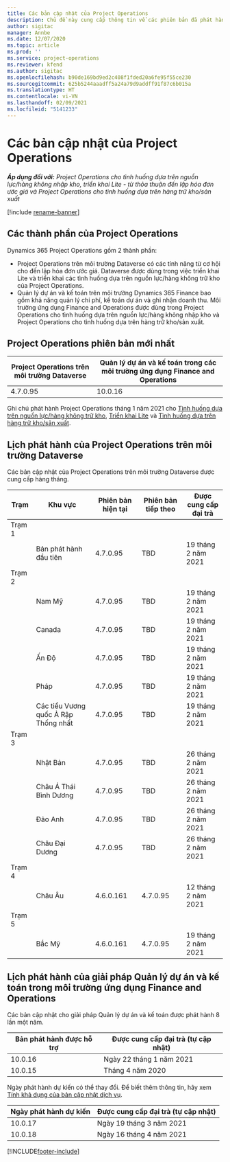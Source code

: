 ```yaml
---
title: Các bản cập nhật của Project Operations
description: Chủ đề này cung cấp thông tin về các phiên bản đã phát hành của Dynamics 365 Project Operations.
author: sigitac
manager: Annbe
ms.date: 12/07/2020
ms.topic: article
ms.prod: ''
ms.service: project-operations
ms.reviewer: kfend
ms.author: sigitac
ms.openlocfilehash: b90de169bd9ed2c408f1fded20a6fe95f55ce230
ms.sourcegitcommit: 625b5244aaadff5a24a79d9addff91f87c6b015a
ms.translationtype: HT
ms.contentlocale: vi-VN
ms.lasthandoff: 02/09/2021
ms.locfileid: "5141233"
---
```

# <a name="project-operations-updates"></a>Các bản cập nhật của Project Operations

_**Áp dụng đối với:** Project Operations cho tình huống dựa trên nguồn lực/hàng không nhập kho, triển khai Lite - từ thỏa thuận đến lập hóa đơn ước giá và Project Operations cho tình huống dựa trên hàng trữ kho/sản xuất_

[!include [rename-banner](~/includes/cc-data-platform-banner.md)]

## <a name="project-operations-components"></a>Các thành phần của Project Operations

Dynamics 365 Project Operations gồm 2 thành phần:

- Project Operations trên môi trường Dataverse có các tính năng từ cơ hội cho đến lập hóa đơn ước giá. Dataverse được dùng trong việc triển khai Lite và triển khai các tình huống dựa trên nguồn lực/hàng không trữ kho của Project Operations.
- Quản lý dự án và kế toán trên môi trường Dynamics 365 Finance bao gồm khả năng quản lý chi phí, kế toán dự án và ghi nhận doanh thu. Môi trường ứng dụng Finance and Operations được dùng trong Project Operations cho tình huống dựa trên nguồn lực/hàng không nhập kho và Project Operations cho tình huống dựa trên hàng trữ kho/sản xuất.

## <a name="project-operations-latest-version"></a>Project Operations phiên bản mới nhất

| Project Operations trên môi trường Dataverse | Quản lý dự án và kế toán trong các môi trường ứng dụng Finance and Operations |
| --- | --- |
| 4.7.0.95 | 10.0.16 |

Ghi chú phát hành Project Operations tháng 1 năm 2021 cho [Tình huống dựa trên nguồn lực/hàng không trữ kho](whats-new-feb-2021-resource-based.md), [Triển khai Lite](../pro/whats-new/whats-new-feb-2021-lite.md) và [Tình huống dựa trên hàng trữ kho/sản xuất](../prod-pma/whats-new/whats-new-jan-2021-stocked.md).

## <a name="release-schedule-for-project-operations-on-dataverse-environment"></a>Lịch phát hành của Project Operations trên môi trường Dataverse

Các bản cập nhật của Project Operations trên môi trường Dataverse được cung cấp hàng tháng. 

| Trạm   | Khu vực        | Phiên bản hiện tại | Phiên bản tiếp theo | Được cung cấp đại trà |
|-----------|---------------|-----------------|--------------|---------------------|
| Trạm 1 |   &nbsp;      |    &nbsp;       | &nbsp;       |      &nbsp;         |
|   &nbsp;  | Bản phát hành đầu tiên |  4.7.0.95       | TBD     | 19 tháng 2 năm 2021           |
| Trạm 2 |   &nbsp;      |    &nbsp;       | &nbsp;       |      &nbsp;         |
|   &nbsp;  | Nam Mỹ |  4.7.0.95       | TBD     | 19 tháng 2 năm 2021           |
|    &nbsp; | Canada        |  4.7.0.95       | TBD     | 19 tháng 2 năm 2021           |
|   &nbsp;  | Ấn Độ         |  4.7.0.95       | TBD     | 19 tháng 2 năm 2021           |
|   &nbsp;  | Pháp         |  4.7.0.95       | TBD     | 19 tháng 2 năm 2021           |
|   &nbsp;  | Các tiểu Vương quốc Ả Rập Thống nhất         |  4.7.0.95       | TBD     | 19 tháng 2 năm 2021           |
| Trạm 3  |      &nbsp;   |     &nbsp;      |     &nbsp;   |      &nbsp;         |
|   &nbsp;  | Nhật Bản         |  4.7.0.95       | TBD     | 26 tháng 2 năm 2021           |
|   &nbsp;  | Châu Á Thái Bình Dương  |  4.7.0.95       | TBD     | 26 tháng 2 năm 2021           |
|   &nbsp;  | Đảo Anh |  4.7.0.95       | TBD     | 26 tháng 2 năm 2021           |
|   &nbsp;  | Châu Đại Dương       |  4.7.0.95       | TBD     | 26 tháng 2 năm 2021           |
| Trạm 4 |     &nbsp;    |     &nbsp;      |     &nbsp;   |      &nbsp;         |
|   &nbsp;  | Châu Âu        |  4.6.0.161       | 4.7.0.95     | 12 tháng 2 năm 2021           |
| Trạm 5 |     &nbsp;    |     &nbsp;      |     &nbsp;   |      &nbsp;         |
|   &nbsp;  | Bắc Mỹ |  4.6.0.161       | 4.7.0.95     | 19 tháng 2 năm 2021           |

## <a name="release-schedule-for-project-management-and-accounting-in-the-finance-and-operations-apps-environment"></a>Lịch phát hành của giải pháp Quản lý dự án và kế toán trong môi trường ứng dụng Finance and Operations

Các bản cập nhật cho giải pháp Quản lý dự án và kế toán được phát hành 8 lần một năm.

| Bản phát hành được hỗ trợ | Được cung cấp đại trà (tự cập nhật) |
| --- | --- |
| 10.0.16 | Ngày 22 tháng 1 năm 2021 |
| 10.0.15 | Tháng 4 năm 2020 |


Ngày phát hành dự kiến có thể thay đổi. Để biết thêm thông tin, hãy xem [Tính khả dụng của bản cập nhật dịch vụ](https://docs.microsoft.com/dynamics365/fin-ops-core/fin-ops/get-started/public-preview-releases?toc=/dynamics365/finance/toc.json).

| Ngày phát hành dự kiến | Được cung cấp đại trà (tự cập nhật) |
| --- | --- |
| 10.0.17 | Ngày 19 tháng 3 năm 2021 |
| 10.0.18 | Ngày 16 tháng 4 năm 2021 |


[!INCLUDE[footer-include](../includes/footer-banner.md)]